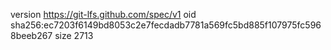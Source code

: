 version https://git-lfs.github.com/spec/v1
oid sha256:ec7203f6149bd8053c2e7fecdadb7781a569fc5bd885f107975fc5968beeb267
size 2713
